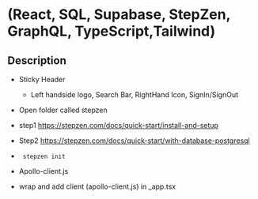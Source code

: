 #  (React, SQL, Supabase, StepZen, GraphQL, TypeScript,Tailwind)

## Description
* Sticky Header 
  * Left handside logo, Search Bar, RightHand Icon, SignIn/SignOut

* Open folder called stepzen 
* step1 https://stepzen.com/docs/quick-start/install-and-setup
* Step2 https://stepzen.com/docs/quick-start/with-database-postgresql
* ``` stepzen init```

* Apollo-client.js
* wrap <ApolloProvider /> and add client (apollo-client.js) in _app.tsx
